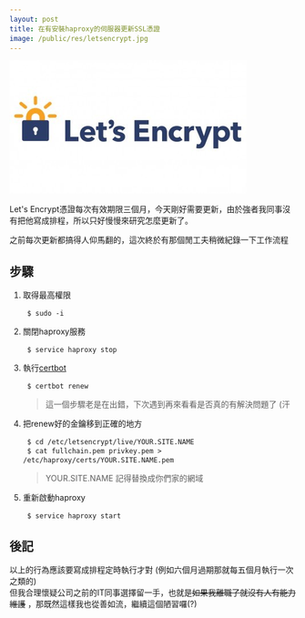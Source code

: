 ```yaml
---
layout: post
title: 在有安裝haproxy的伺服器更新SSL憑證
image: /public/res/letsencrypt.jpg
---
```


![](/public/res/letsencrypt.jpg)

Let's Encrypt憑證每次有效期限三個月，今天剛好需要更新，由於強者我同事沒有把他寫成排程，所以只好慢慢來研究怎麼更新了。

之前每次更新都搞得人仰馬翻的，這次終於有那個閒工夫稍微紀錄一下工作流程

## 步驟
1. 取得最高權限

        $ sudo -i

2. 關閉haproxy服務

        $ service haproxy stop

3. 執行[certbot](https://certbot.eff.org/)

        $ certbot renew

    > 這一個步驟老是在出錯，下次遇到再來看看是否真的有解決問題了 (汗

4. 把renew好的金鑰移到正確的地方

        $ cd /etc/letsencrypt/live/YOUR.SITE.NAME
        $ cat fullchain.pem privkey.pem > /etc/haproxy/certs/YOUR.SITE.NAME.pem

    > YOUR.SITE.NAME 記得替換成你們家的網域

5. 重新啟動haproxy

        $ service haproxy start

## 後記
以上的行為應該要寫成排程定時執行才對 (例如六個月過期那就每五個月執行一次之類的)  
但我合理懷疑公司之前的IT同事選擇留一手，也就是~~如果我離職了就沒有人有能力維護~~ ，那既然這樣我也從善如流，繼續這個陋習囉(?)